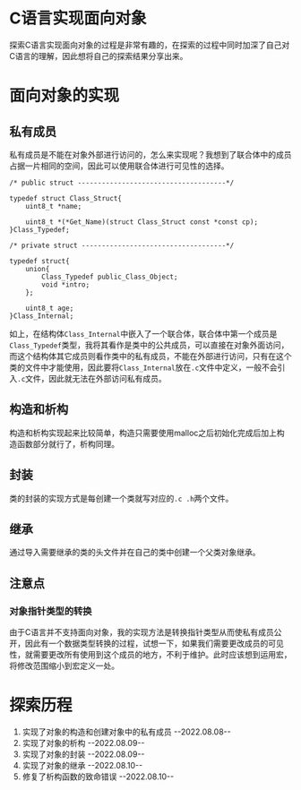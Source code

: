 # C语言实现面向对象 #

探索C语言实现面向对象的过程是非常有趣的，在探索的过程中同时加深了自己对C语言的理解，因此想将自己的探索结果分享出来。

# 面向对象的实现 #

## 私有成员 ##

私有成员是不能在对象外部进行访问的，怎么来实现呢？我想到了联合体中的成员占据一片相同的空间，因此可以使用联合体进行可见性的选择。

    /* public struct -------------------------------------*/

	typedef struct Class_Struct{
	    uint8_t *name;
	
	    uint8_t *(*Get_Name)(struct Class_Struct const *const cp);
	}Class_Typedef;
	
	/* private struct ------------------------------------*/
	
	typedef struct{
	    union{
	        Class_Typedef public_Class_Object;
	        void *intro;
	    };
	
	    uint8_t age;
	}Class_Internal;

如上，在结构体`Class_Internal`中嵌入了一个联合体，联合体中第一个成员是`Class_Typedef`类型，我将其看作是类中的公共成员，可以直接在对象外面访问，而这个结构体其它成员则看作类中的私有成员，不能在外部进行访问，只有在这个类的文件中才能使用，因此要将`Class_Internal`放在`.c`文件中定义，一般不会引入`.c`文件，因此就无法在外部访问私有成员。

## 构造和析构 ##

构造和析构实现起来比较简单，构造只需要使用malloc之后初始化完成后加上构造函数部分就行了，析构同理。

## 封装 ##

类的封装的实现方式是每创建一个类就写对应的`.c .h`两个文件。

## 继承 ##

通过导入需要继承的类的头文件并在自己的类中创建一个父类对象继承。

## 注意点 ##

### 对象指针类型的转换 ###

由于C语言并不支持面向对象，我的实现方法是转换指针类型从而使私有成员公开，因此有一个数据类型转换的过程，试想一下，如果我们需要更改成员的可见性，就需要更改所有使用到这个成员的地方，不利于维护。此时应该想到运用宏，将修改范围缩小到宏定义一处。

# 探索历程 #

1. 实现了对象的构造和创建对象中的私有成员		--2022.08.08--
2. 实现了对象的析构		--2022.08.09--
3. 实现了对象的封装		--2022.08.09--
4. 实现了对象的继承		--2022.08.10--
5. 修复了析构函数的致命错误		--2022.08.10--
